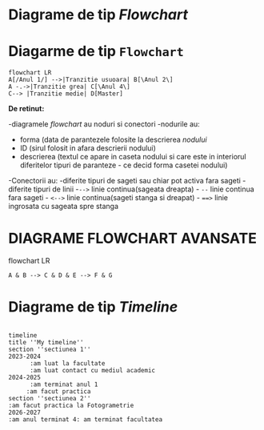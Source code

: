# Diagrame de tip _Flowchart_ 
# Diagarme de tip `Flowchart` 

```mermaid
flowchart LR
A[/Anul 1/] -->|Tranzitie usuoara| B[\Anul 2\]
A -.->|Tranzitie grea| C[\Anul 4\]
C--> |Tranzitie medie| D[Master] 
```

**De retinut:**

-diagramele _flowchart_ au noduri si conectori
-nodurile au:
  - forma (data de parantezele folosite la descrierea _nodului_
  - ID (sirul folosit in afara descrierii nodului)
  - descrierea (textul ce apare in caseta nodului si care este in interiorul diferitelor tipuri de paranteze - ce decid forma casetei nodului)

 -Conectorii au:
  -diferite tipuri de sageti sau chiar pot activa fara sageti
  -diferite tipuri de linii
    -`-->` linie continua(sageata dreapta)
    - `--` linie continua fara sageti
    - `<-->` linie continua(sageti stanga si dreapat)
    - `==>` linie ingrosata cu sageata spre stanga

# DIAGRAME FLOWCHART AVANSATE
flowchart LR
```
A & B --> C & D & E --> F & G
```
# Diagrame de tip _Timeline_

```mermaid

timeline
title ''My timeline''
section ''sectiunea 1''
2023-2024
      :am luat la facultate
      :am luat contact cu mediul academic
2024-2025
      :am terminat anul 1
     :am facut practica
section ''sectiunea 2''
:am facut practica la Fotogrametrie
2026-2027
:am anul terminat 4: am terminat facultatea



    



    




